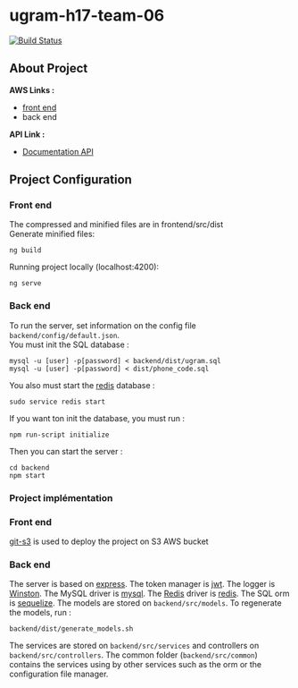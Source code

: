 # ugram-h17-team-06

[![Build Status](https://travis-ci.com/GLO3102/ugram-h17-team-06.svg?token=aFfqYprXthpFtCp3eomp&branch=master)](https://travis-ci.com/GLO3102/ugram-h17-team-06)

## About Project

**AWS Links :**
- [front end](http://laval-ugram-team-06.s3-website-us-east-1.amazonaws.com/)
- back end

**API Link :**
- [Documentation API](http://docs.ugram06.apiary.io/)

## Project Configuration

### Front end
The compressed and minified files are in frontend/src/dist  
Generate minified files:
``````
ng build
``````
Running project locally (localhost:4200):
```
ng serve
```

### Back end

To run the server, set information on the config file ``` backend/config/default.json```.   
You must init the SQL database :
```
mysql -u [user] -p[password] < backend/dist/ugram.sql
mysql -u [user] -p[password] < dist/phone_code.sql
```
You also must start the [redis](redis.io) database : 
```
sudo service redis start
```
If you want ton init the database, you must run : 
```
npm run-script initialize
```
Then you can start the server :
```
cd backend
npm start
```

### Project implémentation
### Front end
[git-s3](https://github.com/schickling/git-s3) is used to deploy the project on S3 AWS bucket  

### Back end
The server is based on  [express](http://expressjs.com/). The token manager is [jwt](http://jwt.io). The logger is [Winston](https://github.com/lazywithclass/winston-cloudwatch). The MySQL driver is [mysql](https://www.npmjs.com/package/mysql). The [Redis](redis.io) driver is [redis](https://www.npmjs.com/package/redis).
The SQL orm is [sequelize](http://docs.sequelizejs.com/en/v3/). The models are stored on ```backend/src/models```. To regenerate the models, run :
```
backend/dist/generate_models.sh 
```
The services are stored on ```backend/src/services``` and controllers on ```backend/src/controllers```. The common folder (```backend/src/common```) contains the services using by other services such as the orm or the configuration file manager.
